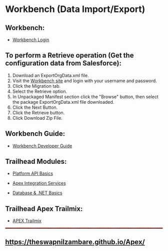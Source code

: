 # Workbench (Data Import/Export)


## Workbench:

- <a href="https://workbench.developerforce.com/login.php" target="_blank">Workbench Login</a>



## To perform a Retrieve operation (Get the configuration data from Salesforce): 
1. Download an ExportOrgData.xml file. 
2. Visit the <a href="https://workbench.developerforce.com/login.php" target="_blank">Workbench site</a> and login with your username and password.
3. Click the Migration tab.
4. Select the Retrieve option.
5. In Unpackaged Manifest section click the "Browse" button, then select the package ExportOrgData.xml file downloaded. 
6. Click the Next Button.
7. Click the Retrieve button.
8. Click Download Zip File.







## Workbench Guide:

- <a href="https://developer.salesforce.com/docs/atlas.en-us.234.0.api_rest.meta/api_rest/quickstart_using_workbench.htm" target="_blank">Workbench Developer Guide</a>




## Trailhead Modules:

- <a href="https://trailhead.salesforce.com/content/learn/modules/api_basics" target="_blank">Platform API Basics</a>


- <a href="https://trailhead.salesforce.com/content/learn/modules/apex_integration_services" target="_blank">Apex Integration Services</a>


- <a href="https://trailhead.salesforce.com/content/learn/modules/database_basics_dotnet" target="_blank">Database & .NET Basics</a>




## Trailhead Apex Trailmix:

- <a href="https://trailhead.salesforce.com/en/users/theswapnilzambare/trailmixes/apex" target="_blank">APEX Trailmix</a>




<hr style="border-top: 2px dotted red;">

## <a href="https://theswapnilzambare.github.io/Apex/" target="_blank">https://theswapnilzambare.github.io/Apex/</a>
